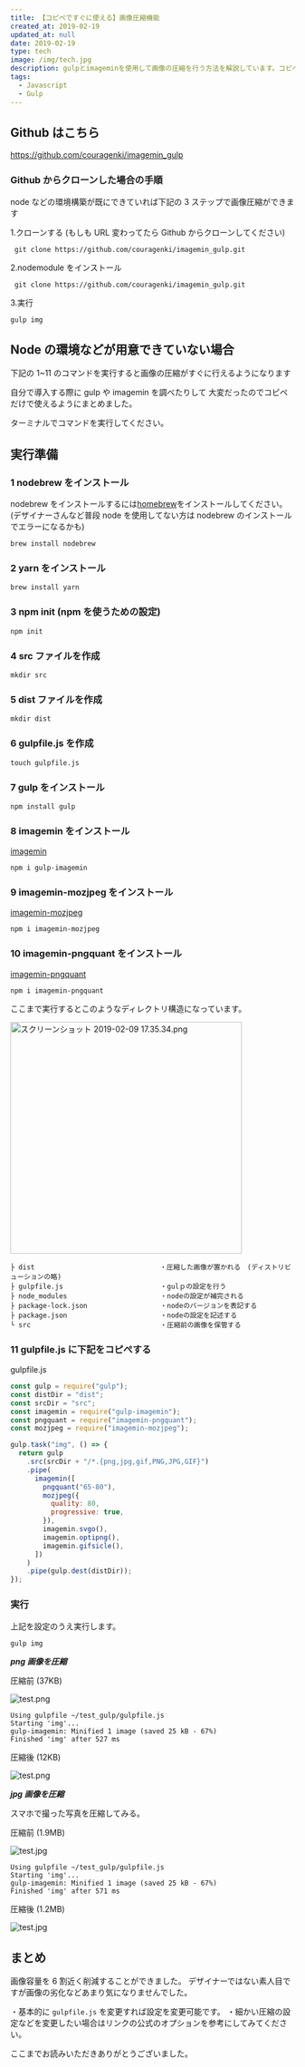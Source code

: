 ```yaml
---
title: 【コピペですぐに使える】画像圧縮機能
created_at: 2019-02-19
updated_at: null
date: 2019-02-19
type: tech
image: /img/tech.jpg
description: gulpとimageminを使用して画像の圧縮を行う方法を解説しています。コピペでOKです！
tags:
  - Javascript
  - Gulp
---
```


## Github はこちら

https://github.com/couragenki/imagemin_gulp

### Github からクローンした場合の手順

node などの環境構築が既にできていれば下記の 3 ステップで画像圧縮ができます

1.クローンする
(もしも URL 変わってたら Github からクローンしてください)

```
 git clone https://github.com/couragenki/imagemin_gulp.git
```

2.nodemodule をインストール

```
 git clone https://github.com/couragenki/imagemin_gulp.git
```

3.実行

```
gulp img
```

## Node の環境などが用意できていない場合

下記の 1~11 のコマンドを実行すると画像の圧縮がすぐに行えるようになります

自分で導入する際に gulp や imagemin を調べたりして
大変だったのでコピペだけで使えるようにまとめました。

ターミナルでコマンドを実行してください。

## 実行準備

### 1 nodebrew をインストール

nodebrew をインストールするには[homebrew](https://brew.sh/index_ja)をインストールしてください。
(デザイナーさんなど普段 node を使用してない方は nodebrew のインストールでエラーになるかも)

```
brew install nodebrew
```

### 2 yarn をインストール

```
brew install yarn
```

### 3 npm init (npm を使うための設定)

```
npm init
```

### 4 src ファイルを作成

```
mkdir src
```

### 5 dist ファイルを作成

```
mkdir dist
```

### 6 gulpfile.js を作成

```
touch gulpfile.js
```

### 7 gulp をインストール

```
npm install gulp
```

### 8 imagemin をインストール

[imagemin](https://www.npmjs.com/package/gulp-imagemin)

```
npm i gulp-imagemin
```

### 9 imagemin-mozjpeg をインストール

[imagemin-mozjpeg](https://www.npmjs.com/package/imagemin-mozjpeg)

```
npm i imagemin-mozjpeg
```

### 10 imagemin-pngquant をインストール

[imagemin-pngquant](https://www.npmjs.com/package/imagemin-pngquant)

```
npm i imagemin-pngquant
```

ここまで実行するとこのようなディレクトリ構造になっています。

<img
  width="409"
  alt="スクリーンショット 2019-02-09 17.35.34.png"
  src="https://qiita-image-store.s3.amazonaws.com/0/199085/1b1523f4-4bdc-e7e4-d581-fcf16f6e8509.png">

```
├ dist　　　　　　　　　　　　　　　　　　 ・圧縮した画像が置かれる　(ディストリビューションの略)
├ gulpfile.js                        ・gulｐの設定を行う
├ node_modules                       ・nodeの設定が補完される
├ package-lock.json                  ・nodeのバージョンを表記する
├ package.json                       ・nodeの設定を記述する
└ src                                ・圧縮前の画像を保管する
```

### 11 gulpfile.js に下記をコピぺする

gulpfile.js

```javascript
const gulp = require("gulp");
const distDir = "dist";
const srcDir = "src";
const imagemin = require("gulp-imagemin");
const pngquant = require("imagemin-pngquant");
const mozjpeg = require("imagemin-mozjpeg");

gulp.task("img", () => {
  return gulp
    .src(srcDir + "/*.{png,jpg,gif,PNG,JPG,GIF}")
    .pipe(
      imagemin([
        pngquant("65-80"),
        mozjpeg({
          quality: 80,
          progressive: true,
        }),
        imagemin.svgo(),
        imagemin.optipng(),
        imagemin.gifsicle(),
      ])
    )
    .pipe(gulp.dest(distDir));
});
```

### 実行

上記を設定のうえ実行します。

```
gulp img
```

**_png 画像を圧縮_**

圧縮前 (37KB)

![test.png](https://qiita-image-store.s3.amazonaws.com/0/199085/aea5a96c-8fe3-9cae-69e2-a76890232e1d.png)

```
Using gulpfile ~/test_gulp/gulpfile.js
Starting 'img'...
gulp-imagemin: Minified 1 image (saved 25 kB - 67%)
Finished 'img' after 527 ms
```

圧縮後 (12KB)

![test.png](https://qiita-image-store.s3.amazonaws.com/0/199085/14039952-73fb-1b0f-bb63-7a9d4f5146a0.png)

**_jpg 画像を圧縮_**

スマホで撮った写真を圧縮してみる。

圧縮前 (1.9MB)

![test.jpg](https://qiita-image-store.s3.amazonaws.com/0/199085/ed453547-6e43-01ef-afa3-8e6a81c2201b.jpeg)

```
Using gulpfile ~/test_gulp/gulpfile.js
Starting 'img'...
gulp-imagemin: Minified 1 image (saved 25 kB - 67%)
Finished 'img' after 571 ms
```

圧縮後 (1.2MB)

![test.jpg](https://qiita-image-store.s3.amazonaws.com/0/199085/69530871-5b4e-1b28-64ed-06d9c79aed45.jpeg)

## まとめ

画像容量を 6 割近く削減することができました。
デザイナーではない素人目ですが画像の劣化などあまり気になりませんでした。

・基本的に `gulpfile.js` を変更すれば設定を変更可能です。
・細かい圧縮の設定などを変更したい場合はリンクの公式のオプションを参考にしてみてください。

ここまでお読みいただきありがとうございました。
